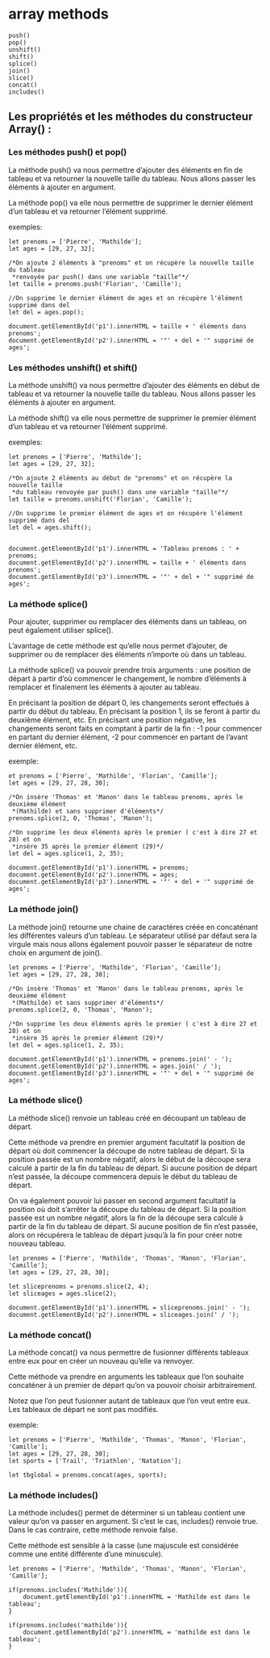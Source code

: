# array methods

    push()
    pop()
    unshift()
    shift()
    splice()
    join()
    slice()
    concat()
    includes()

## Les propriétés et les méthodes du constructeur Array() :

### Les méthodes push() et pop()
La méthode push() va nous permettre d’ajouter des éléments en fin 
de tableau et va retourner la nouvelle taille du tableau. Nous allons 
passer les éléments à ajouter en argument.

La méthode pop() va elle nous permettre de supprimer le dernier élément 
d’un tableau et va retourner l’élément supprimé.    

exemples:
    
    let prenoms = ['Pierre', 'Mathilde'];
    let ages = [29, 27, 32];
    
    /*On ajoute 2 éléments à "prenoms" et on récupère la nouvelle taille du tableau
     *renvoyée par push() dans une variable "taille"*/
    let taille = prenoms.push('Florian', 'Camille');
    
    //On supprime le dernier élément de ages et on récupère l'élément supprimé dans del
    let del = ages.pop();
    
    document.getElementById('p1').innerHTML = taille + ' éléments dans prenoms';
    document.getElementById('p2').innerHTML = '"' + del + '" supprimé de ages';
    
### Les méthodes unshift() et shift()
    
La méthode unshift() va nous permettre d’ajouter des éléments en début de tableau 
et va retourner la nouvelle taille du tableau. Nous allons passer les éléments à 
ajouter en argument.

La méthode shift() va elle nous permettre de supprimer le premier élément d’un tableau 
et va retourner l’élément supprimé.

exemples: 

    let prenoms = ['Pierre', 'Mathilde'];
    let ages = [29, 27, 32];
    
    /*On ajoute 2 éléments au début de "prenoms" et on récupère la nouvelle taille
     *du tableau renvoyée par push() dans une variable "taille"*/
    let taille = prenoms.unshift('Florian', 'Camille');
    
    //On supprime le premier élément de ages et on récupère l'élément supprimé dans del
    let del = ages.shift();
    
    
    document.getElementById('p1').innerHTML = 'Tableau prenoms : ' + prenoms;
    document.getElementById('p2').innerHTML = taille + ' éléments dans prenoms';
    document.getElementById('p3').innerHTML = '"' + del + '" supprimé de ages';

### La méthode splice()

Pour ajouter, supprimer ou remplacer des éléments dans un tableau, 
on peut également utiliser splice().

L’avantage de cette méthode est qu’elle nous permet d’ajouter, 
de supprimer ou de remplacer des éléments n’importe où dans un tableau.

La méthode splice() va pouvoir prendre trois arguments : une position 
de départ à partir d’où commencer le changement, le nombre d’éléments à 
remplacer et finalement les éléments à ajouter au tableau.

En précisant la position de départ 0, les changements seront effectués 
à partir du début du tableau. En précisant la position 1, ils se feront 
à partir du deuxième élément, etc. En précisant une position négative, 
les changements seront faits en comptant à partir de la fin : -1 pour 
commencer en partant du dernier élément, -2 pour commencer en partant 
de l’avant dernier élément, etc.

exemple:

    et prenoms = ['Pierre', 'Mathilde', 'Florian', 'Camille'];
    let ages = [29, 27, 28, 30];
    
    /*On insère 'Thomas' et 'Manon' dans le tableau prenoms, après le deuxième élément
     *(Mathilde) et sans supprimer d'éléments*/
    prenoms.splice(2, 0, 'Thomas', 'Manon');
    
    /*On supprime les deux éléments après le premier ( c'est à dire 27 et 28) et on
     *insère 35 après le premier élément (29)*/
    let del = ages.splice(1, 2, 35);
    
    document.getElementById('p1').innerHTML = prenoms;
    document.getElementById('p2').innerHTML = ages;
    document.getElementById('p3').innerHTML = '"' + del + '" supprimé de ages';

### La méthode join()
La méthode join() retourne une chaine de caractères créée en concaténant les différentes 
valeurs d’un tableau. Le séparateur utilisé par défaut sera la virgule mais nous allons 
également pouvoir passer le séparateur de notre choix en argument de join().

    let prenoms = ['Pierre', 'Mathilde', 'Florian', 'Camille'];
    let ages = [29, 27, 28, 30];
    
    /*On insère 'Thomas' et 'Manon' dans le tableau prenoms, après le deuxième élément
     *(Mathilde) et sans supprimer d'éléments*/
    prenoms.splice(2, 0, 'Thomas', 'Manon');
    
    /*On supprime les deux éléments après le premier ( c'est à dire 27 et 28) et on
     *insère 35 après le premier élément (29)*/
    let del = ages.splice(1, 2, 35);
    
    document.getElementById('p1').innerHTML = prenoms.join(' - ');
    document.getElementById('p2').innerHTML = ages.join(' / ');
    document.getElementById('p3').innerHTML = '"' + del + '" supprimé de ages';

### La méthode slice()
La méthode slice() renvoie un tableau créé en découpant un tableau de départ.

Cette méthode va prendre en premier argument facultatif la position de départ 
où doit commencer la découpe de notre tableau de départ. Si la position passée 
est un nombre négatif, alors le début de la découpe sera calculé à partir de la 
fin du tableau de départ. Si aucune position de départ n’est passée, la découpe 
commencera depuis le début du tableau de départ.

On va également pouvoir lui passer en second argument facultatif la position où 
doit s’arrêter la découpe du tableau de départ. Si la position passée est un nombre 
négatif, alors la fin de la découpe sera calculé à partir de la fin du tableau de départ. 
Si aucune position de fin n’est passée, alors on récupèrera le tableau de départ jusqu’à 
la fin pour créer notre nouveau tableau.

    let prenoms = ['Pierre', 'Mathilde', 'Thomas', 'Manon', 'Florian', 'Camille'];
    let ages = [29, 27, 28, 30];
    
    let sliceprenoms = prenoms.slice(2, 4);
    let sliceages = ages.slice(2);
    
    document.getElementById('p1').innerHTML = sliceprenoms.join(' - ');
    document.getElementById('p2').innerHTML = sliceages.join(' / ');

### La méthode concat()
La méthode concat() va nous permettre de fusionner différents tableaux entre eux pour en créer 
un nouveau qu’elle va renvoyer.

Cette méthode va prendre en arguments les tableaux que l’on souhaite concaténer à un premier de 
départ qu’on va pouvoir choisir arbitrairement.

Notez que l’on peut fusionner autant de tableaux que l’on veut entre eux. Les tableaux de départ 
ne sont pas modifiés.

exemple:

    let prenoms = ['Pierre', 'Mathilde', 'Thomas', 'Manon', 'Florian', 'Camille'];
    let ages = [29, 27, 28, 30];
    let sports = ['Trail', 'Triathlon', 'Natation'];
    
    let tbglobal = prenoms.concat(ages, sports);

### La méthode includes()
La méthode includes() permet de déterminer si un tableau contient une valeur 
qu’on va passer en argument. Si c’est le cas, includes() renvoie true. Dans 
le cas contraire, cette méthode renvoie false.

Cette méthode est sensible à la casse (une majuscule est considérée comme 
une entité différente d’une minuscule).

    let prenoms = ['Pierre', 'Mathilde', 'Thomas', 'Manon', 'Florian', 'Camille'];
    
    if(prenoms.includes('Mathilde')){
        document.getElementById('p1').innerHTML = 'Mathilde est dans le tableau';
    }
    
    if(prenoms.includes('mathilde')){
        document.getElementById('p2').innerHTML = 'mathilde est dans le tableau';
    }
